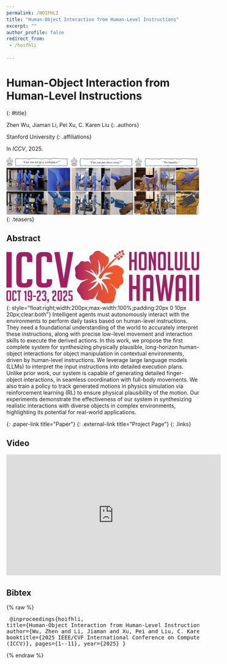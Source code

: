 ```yaml
---
permalink: /HOIFHLI
title: "Human-Object Interaction from Human-Level Instructions"
excerpt: ""
author_profile: false
redirect_from: 
 - /hoifhli

--- 
```


# Human-Object Interaction from Human-Level Instructions
{: #title}

<span>Zhen Wu</span>,
<span>Jiaman Li</span>,
<span>Pei Xu</span>,
<span>C. Karen Liu</span>
{: .authors}

<span>Stanford University</span>
{: .affiliations}

In _ICCV_, 2025.

![teaser](projects/hoifhli/teaser1.png)
{: .teasers}

## Abstract
![ICCV 2025](projects/hoifhli/iccv2025_logo.png){: style="float:right;width:200px;max-width:100%;padding:20px 0 10px 20px;clear:both"}
Intelligent agents must autonomously interact with the environments to perform daily tasks based on human-level instructions. They need a foundational understanding of the world to accurately interpret these instructions, along with precise low-level movement and interaction skills to execute the derived actions. In this work, we propose the first complete system for synthesizing physically plausible, long-horizon human-object interactions for object manipulation in contextual environments, driven by human-level instructions. We leverage large language models (LLMs) to interpret the input instructions into detailed execution plans. Unlike prior work, our system is capable of generating detailed finger-object interactions, in seamless coordination with full-body movements. We also train a policy to track generated motions in physics simulation via reinforcement learning (RL) to ensure physical plausibility of the motion. Our experiments demonstrate the effectiveness of our system in synthesizing realistic interactions with diverse objects in complex environments, highlighting its potential for real-world applications.


[](https://arxiv.org/pdf/2406.17840){: .paper-link title="Paper"}
[](https://hoifhli.github.io){: .external-link title="Project Page"}
{: .links}

## Video
<div style="max-width:560px">
<iframe width="560" height="315" src="https://www.youtube.com/embed/ztTsMeIgIGk?si=Vn8C8pZ_vN1B69C7" frameborder="0" allow="accelerometer; autoplay; clipboard-write; encrypted-media; gyroscope; picture-in-picture; web-share" allowfullscreen></iframe>
</div>

## Bibtex
{% raw %}<pre class="bibtex">
@inproceedings{hoifhli,
  title={Human-Object Interaction from Human-Level Instructions},
  author={Wu, Zhen and Li, Jiaman and Xu, Pei and Liu, C. Karen},
  booktitle={2025 IEEE/CVF International Conference on Computer Vision (ICCV)},
  pages={1--11},
  year={2025}
}
</pre>{% endraw %}
